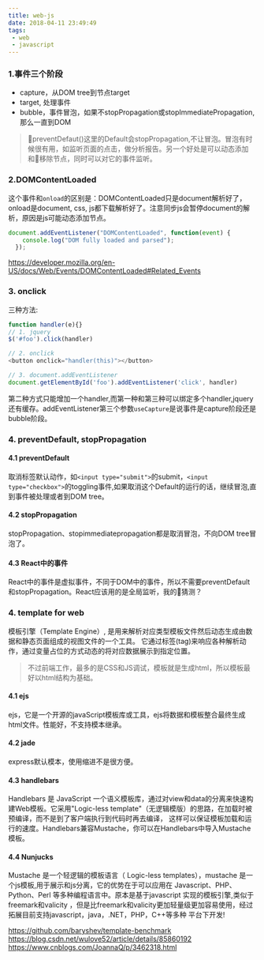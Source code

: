 ```yaml
---
title: web-js
date: 2018-04-11 23:49:49
tags:
 - web
 - javascript
---
```

### 1.事件三个阶段
- capture，从DOM tree到节点target
- target, 处理事件
- bubble，事件冒泡，如果不stopPropagation或stopImmediatePropagation,那么一直到DOM
> preventDefaut()这里的Default会stopPropagation,不让冒泡。冒泡有时候很有用，如监听页面的点击，做分析报告。另一个好处是可以动态添加和移除节点，同时可以对它的事件监听。

<!-- more -->

### 2.DOMContentLoaded
这个事件和`onload`的区别是：DOMContentLoaded只是document解析好了，onload是document, css, js都下载解析好了。注意同步js会暂停document的解析，原因是js可能动态添加节点。
``` js
document.addEventListener("DOMContentLoaded", function(event) {
    console.log("DOM fully loaded and parsed");
  });
```
https://developer.mozilla.org/en-US/docs/Web/Events/DOMContentLoaded#Related_Events

### 3. onclick
三种方法:
``` js
function handler(e){}
// 1. jquery
$('#foo').click(handler)

// 2. onclick
<button onclick="handler(this)"></button>

// 3. document.addEventListener
document.getElementById('foo').addEventListener('click', handler)
```
第二种方式只能增加一个handler,而第一种和第三种可以绑定多个handler,jquery还有缓存。addEventListener第三个参数`useCapture`是说事件是capture阶段还是bubble阶段。

### 4. preventDefault, stopPropagation
#### 4.1 preventDefault
取消标签默认动作，如`<input type="submit">`的submit，`<input type="checkbox">`的toggling事件,如果取消这个Default的运行的话，继续冒泡,直到事件被处理或者到DOM tree。

#### 4.2 stopPropagation
stopPropagation、stopimmediatepropagation都是取消冒泡，不向DOM tree冒泡了。

#### 4.3 React中的事件
React中的事件是虚拟事件，不同于DOM中的事件，所以不需要preventDefault和stopPropagation。React应该用的是全局监听，我的猜测？

### 4. template for web
模板引擎（Template Engine）, 是用来解析对应类型模板文件然后动态生成由数据和静态页面组成的视图文件的一个工具。 它通过标签(tag)来响应各种解析动作，通过变量占位的方式动态的将对应数据展示到指定位置。

> 不过前端工作，最多的是CSS和JS调试，模板就是生成html，所以模板最好以html结构为基础。

#### 4.1 ejs
ejs，它是一个开源的javaScript模板库或工具，ejs将数据和模板整合最终生成html文件。性能好，不支持模本继承。

#### 4.2 jade
express默认模本，使用缩进不是很方便。

#### 4.3 handlebars
Handlebars 是 JavaScript 一个语义模板库，通过对view和data的分离来快速构建Web模板。它采用"Logic-less template"（无逻辑模版）的思路，在加载时被预编译，而不是到了客户端执行到代码时再去编译， 这样可以保证模板加载和运行的速度。Handlebars兼容Mustache，你可以在Handlebars中导入Mustache模板。

#### 4.4 Nunjucks
Mustache 是一个轻逻辑的模板语言（ Logic-less templates），mustache 是一个js模板,用于展示和js分离，它的优势在于可以应用在 Javascript、PHP、Python、Perl 等多种编程语言中。原本是基于javascript 实现的模板引擎,类似于 freemark和valicity ，但是比freemark和valicity更加轻量级更加容易使用，经过拓展目前支持javascript，java，.NET，PHP，C++等多种 平台下开发! 

https://github.com/baryshev/template-benchmark
https://blog.csdn.net/wulove52/article/details/85860192
https://www.cnblogs.com/JoannaQ/p/3462318.html